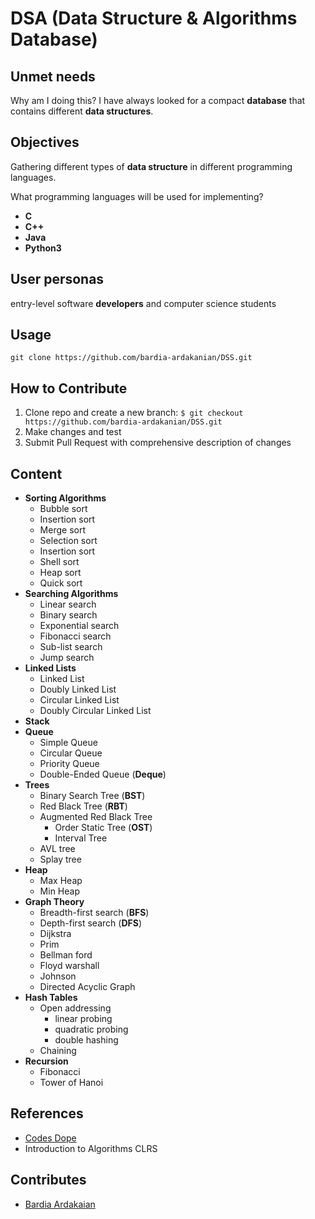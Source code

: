 # DSA (Data Structure & Algorithms Database)

## Unmet needs
Why am I doing this? I have always looked for a compact **database** that contains different **data structures**.

## Objectives
Gathering different types of **data structure** in different programming languages.

What programming languages will be used for implementing?
* **C**
* **C++**
* **Java**
* **Python3**

## User personas
entry-level software **developers** and computer science students

## Usage
```git clone https://github.com/bardia-ardakanian/DSS.git```

## How to Contribute
1. Clone repo and create a new branch: ```$ git checkout https://github.com/bardia-ardakanian/DSS.git```
2. Make changes and test
3. Submit Pull Request with comprehensive description of changes

## Content
* **Sorting Algorithms**
    * Bubble sort
    * Insertion sort
    * Merge sort
    * Selection sort
    * Insertion sort
    * Shell sort
    * Heap sort
    * Quick sort
* **Searching Algorithms**
    * Linear search
    * Binary search
    * Exponential search
    * Fibonacci search
    * Sub-list search
    * Jump search
* **Linked Lists**
    * Linked List
    * Doubly Linked List
    * Circular Linked List
    * Doubly Circular Linked List
* **Stack**
* **Queue**
    * Simple Queue
    * Circular Queue
    * Priority Queue
    * Double-Ended Queue (**Deque**)
* **Trees**
    * Binary Search Tree (**BST**)
    * Red Black Tree (**RBT**)
    * Augmented Red Black Tree
        * Order Static Tree (**OST**)
        * Interval Tree
    * AVL tree
    * Splay tree
* **Heap**
    * Max Heap
    * Min Heap
* **Graph Theory**
    * Breadth-first search (**BFS**)
    * Depth-first search (**DFS**)
    * Dijkstra
    * Prim
    * Bellman ford
    * Floyd warshall
    * Johnson
    * Directed Acyclic Graph
* **Hash Tables**
    * Open addressing
        * linear probing
        * quadratic probing
        * double hashing
    * Chaining
* **Recursion**
    * Fibonacci
    * Tower of Hanoi

## References
* [Codes Dope](https://www.codesdope.com/)
* Introduction to Algorithms CLRS

## Contributes
* [Bardia Ardakaian](https://github.com/bardia-ardakanian)
